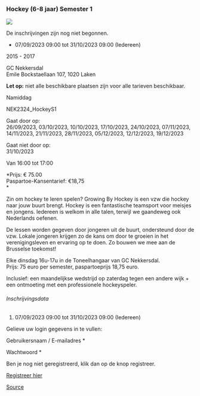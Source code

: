 ### Hockey (6-8 jaar) Semester 1

![](https://s3-eu-west-1.amazonaws.com/os-kwdo/prod/vgc/images/activity/63244719cf3b3_hockey_1.png)

De inschrijvingen zijn nog niet begonnen.

* 07/09/2023 09:00 tot 31/10/2023 09:00 (Iedereen)

2015 - 2017

GC Nekkersdal  
Emile Bockstaellaan 107, 1020 Laken

**Let op:** niet alle beschikbare plaatsen zijn voor alle tarieven beschikbaar.

Namiddag

NEK2324\_HockeyS1

Gaat door op:  
26/09/2023, 03/10/2023, 10/10/2023, 17/10/2023, 24/10/2023, 07/11/2023, 14/11/2023, 21/11/2023, 28/11/2023, 05/12/2023, 12/12/2023, 19/12/2023

Gaat niet door op:  
31/10/2023

Van 16:00 tot 17:00

*Prijs: € 75.00  
Paspartoe-Kansentarief: €18,75  
*

Zin om hockey te leren spelen? Growing By Hockey is een vzw die hockey naar jouw buurt brengt. Hockey is een fantastische teamsport voor meisjes en jongens. Iedereen is welkom in alle talen, terwijl we gaandeweg ook Nederlands oefenen.  
  
De lessen worden gegeven door jongeren uit de buurt, ondersteund door de vzw. Lokale jongeren krijgen zo de kans om door te groeien in het verenigingsleven en ervaring op te doen. Zo bouwen we mee aan de Brusselse toekomst!  

Elke dinsdag 16u-17u in de Toneelhangaar van GC Nekkersdal.  
Prijs: 75 euro per semester, paspartoeprijs 18,75 euro.  
  
Inclusief: een maandelijkse wedstrijd op zaterdag tegen een andere wijk + een ontmoeting met een professionele hockeyspeler.  

###### Inschrijvingsdata

1.  07/09/2023 09:00 tot 31/10/2023 09:00 (Iedereen)

Gelieve uw login gegevens in te vullen:

Gebruikersnaam / E-mailadres \* 

Wachtwoord \* 

  

Ben je nog niet geregistreerd, klik dan op de knop registreer.

[Registreer hier](/registration)

[Source](https://tickets.vgc.be/activity/subscribe/NEK2324_HockeyS1)